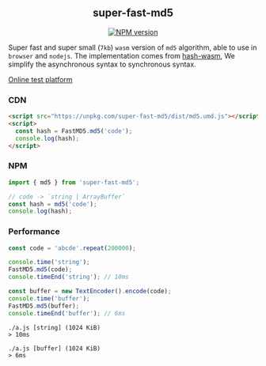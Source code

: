 <div align="center">
<h2>super-fast-md5</h2>

[![NPM version](https://img.shields.io/npm/v/super-fast-md5.svg?color=a1b858&label=)](https://www.npmjs.com/package/super-fast-md5)

</div>

Super fast and super small (`7kb`) `wasm` version of `md5` algorithm, able to use in `browser` and `nodejs`. The implementation comes from [hash-wasm](https://github.com/Daninet/hash-wasm), We simplify the asynchronous syntax to synchronous syntax.


[Online test platform](https://imtaotao.github.io/super-fast-md5/)


### CDN

```html
<script src="https://unpkg.com/super-fast-md5/dist/md5.umd.js"></script>
<script>
  const hash = FastMD5.md5('code');
  console.log(hash);
</script>
```

### NPM

```js
import { md5 } from 'super-fast-md5';

// code -> `string | ArrayBuffer`
const hash = md5('code');
console.log(hash);
```

### Performance

```js
const code = 'abcde'.repeat(200000);

console.time('string');
FastMD5.md5(code);
console.timeEnd('string'); // 10ms

const buffer = new TextEncoder().encode(code);
console.time('buffer');
FastMD5.md5(buffer);
console.timeEnd('buffer'); // 6ms
```

```
./a.js [string] (1024 KiB)
> 10ms

./a.js [buffer] (1024 KiB)
> 6ms
```
